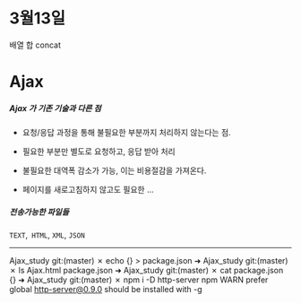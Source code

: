 # 3월13일



배열 합 concat



# Ajax

##### Ajax 가 기존 기술과 다른 점

- 요청/응답 과정을 통해 불필요한 부분까지 처리하지 않는다는 점.
- 필요한 부분만 별도로 요청하고, 응답 받아 처리
- 불필요한 대역폭 감소가 가능, 이는 비용절감을 가져온다.



- 페이지를 새로고침하지 않고도 필요한 ...





##### 전송가능한 파일들 

`TEXT`,` HTML`, `XML`, `JSON`





---



Ajax_study git:(master) ✗ echo {} > package.json
➜  Ajax_study git:(master) ✗ ls
Ajax.html    package.json
➜  Ajax_study git:(master) ✗ cat package.json
{}
➜  Ajax_study git:(master) ✗ npm i -D http-server
npm WARN prefer global http-server@0.9.0 should be installed with -g